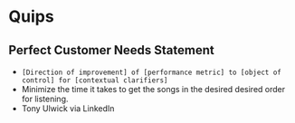 # Quips

## Perfect Customer Needs Statement

* `[Direction of improvement] of [performance metric] to [object of control] for [contextual clarifiers]`
* Minimize the time it takes to get the songs in the desired desired order for listening.
* Tony Ulwick via LinkedIn
